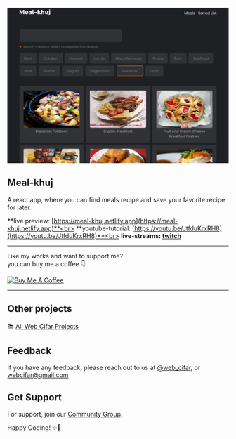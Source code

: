 ![meal-khuj](./images/banner.png)

## Meal-khuj

A react app, where you can find meals recipe and save your favorite recipe for later.

**live preview: [https://meal-khuj.netlify.app](https://meal-khuj.netlify.app)**<br>
**youtube-tutorial: [https://youtu.be/JtfduKrxRH8](https://youtu.be/JtfduKrxRH8)**<br>
**live-streams: [twitch](https://www.twitch.tv/collections/_B3PzAnVDxe7BQ)**<br>

---

Like my works and want to support me? <br>
you can buy me a coffee 👇

<a href="https://www.buymeacoffee.com/shaifarfan08" target="_blank"><img src="https://cdn.buymeacoffee.com/buttons/v2/default-blue.png" alt="Buy Me A Coffee" style="height: 45px !important;width: 162.75px !important;" ></a>

---

## Other projects

📚 [All Web Cifar Projects][wc-projects]

## Feedback

If you have any feedback, please reach out to us at [@web_cifar][wc-ig], or webcifar@gmail.com

## Get Support

For support, join our [Community Group][wc-fb-group].

Happy Coding! ✨🚀

[arfan-ig]: http://instagram.com/shaifarfan08
[wc-ig]: http://instagram.com/web_cifar
[wc-projects]: https://github.com/ShaifArfan/wc-project-tutorials
[wc-fb-group]: https://www.facebook.com/groups/webcifar
